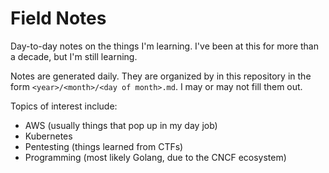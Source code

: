 # Field Notes

Day-to-day notes on the things I'm learning. I've been at this for more than a decade, but I'm still learning.

Notes are generated daily. They are organized by in this repository in the form `<year>/<month>/<day of month>.md`. I may or may not fill them out.

Topics of interest include:

* AWS (usually things that pop up in my day job)
* Kubernetes
* Pentesting (things learned from CTFs)
* Programming (most likely Golang, due to the CNCF ecosystem)